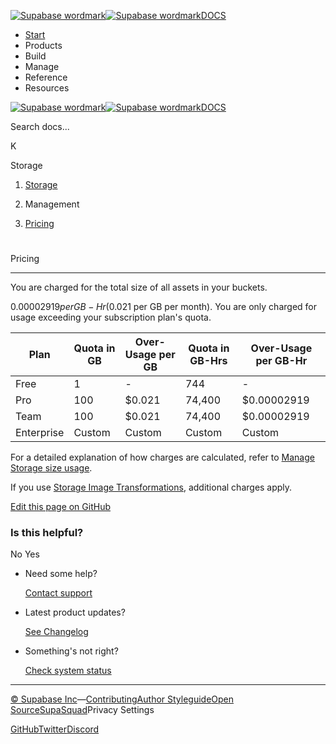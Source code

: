 [![Supabase wordmark](https://supabase.com/docs/_next/image?url=%2Fdocs%2Fsupabase-dark.svg&w=256&q=75&dpl=dpl_5BYG5BkQhU19GEfZfhcgAbeGcRQo)![Supabase wordmark](https://supabase.com/docs/_next/image?url=%2Fdocs%2Fsupabase-light.svg&w=256&q=75&dpl=dpl_5BYG5BkQhU19GEfZfhcgAbeGcRQo)DOCS](https://supabase.com/docs)

-   [Start](https://supabase.com/docs/guides/getting-started)
-   Products
-   Build
-   Manage
-   Reference
-   Resources

[![Supabase wordmark](https://supabase.com/docs/_next/image?url=%2Fdocs%2Fsupabase-dark.svg&w=256&q=75&dpl=dpl_5BYG5BkQhU19GEfZfhcgAbeGcRQo)![Supabase wordmark](https://supabase.com/docs/_next/image?url=%2Fdocs%2Fsupabase-light.svg&w=256&q=75&dpl=dpl_5BYG5BkQhU19GEfZfhcgAbeGcRQo)DOCS](https://supabase.com/docs)

Search docs...

K

Storage

1.  [Storage](https://supabase.com/docs/guides/storage)

3.  Management

5.  [Pricing](https://supabase.com/docs/guides/storage/management/pricing)

# 

Pricing

* * *

You are charged for the total size of all assets in your buckets.

$0.00002919 per GB-Hr ($0.021 per GB per month). You are only charged for usage exceeding your subscription plan's quota.

| Plan | Quota in GB | Over-Usage per GB | Quota in GB-Hrs | Over-Usage per GB-Hr |
| --- | --- | --- | --- | --- |
| Free | 1 | \- | 744 | \- |
| Pro | 100 | $0.021 | 74,400 | $0.00002919 |
| Team | 100 | $0.021 | 74,400 | $0.00002919 |
| Enterprise | Custom | Custom | Custom | Custom |

For a detailed explanation of how charges are calculated, refer to [Manage Storage size usage](https://supabase.com/docs/guides/platform/manage-your-usage/storage-size).

If you use [Storage Image Transformations](https://supabase.com/docs/guides/storage/serving/image-transformations), additional charges apply.

[Edit this page on GitHub](https://github.com/supabase/supabase/blob/master/apps/docs/content/guides/storage/management/pricing.mdx)

### Is this helpful?

No Yes

-   Need some help?
    
    [Contact support](https://supabase.com/support)
-   Latest product updates?
    
    [See Changelog](https://supabase.com/changelog)
-   Something's not right?
    
    [Check system status](https://status.supabase.com/)

* * *

[© Supabase Inc](https://supabase.com/)—[Contributing](https://github.com/supabase/supabase/blob/master/apps/docs/DEVELOPERS.md)[Author Styleguide](https://github.com/supabase/supabase/blob/master/apps/docs/CONTRIBUTING.md)[Open Source](https://supabase.com/open-source)[SupaSquad](https://supabase.com/supasquad)Privacy Settings

[GitHub](https://github.com/supabase/supabase)[Twitter](https://twitter.com/supabase)[Discord](https://discord.supabase.com/)